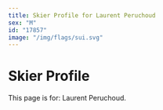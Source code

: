 ```yaml
---
title: Skier Profile for Laurent Peruchoud
sex: "M"
id: "17857"
image: "/img/flags/sui.svg" 
---
```


# Skier Profile

This page is for: Laurent Peruchoud.
    